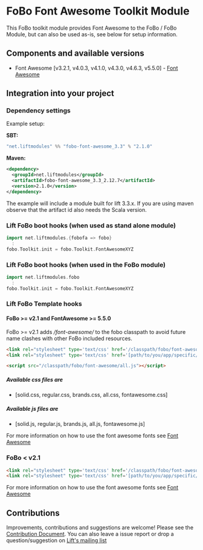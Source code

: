 # FoBo Font Awesome Toolkit Module

This FoBo toolkit module provides Font Awesome to the FoBo / FoBo Module, 
but can also be used as-is, see below for setup information. 

## Components and available versions 

- Font Awesome [v3.2.1, v4.0.3, v4.1.0, v4.3.0, v4.6.3, v5.5.0] - [Font Awesome](http://fortawesome.github.com/Font-Awesome/)

## Integration into your project 

### Dependency settings

Example setup:

**SBT:**
```scala
"net.liftmodules" %% "fobo-font-awesome_3.3" % "2.1.0"
```
**Maven:**
```xml
<dependency>
  <groupId>net.liftmodules</groupId>
  <artifactId>fobo-font-awesome_3.3_2.12.7</artifactId>
  <version>2.1.0</version>
</dependency>
```
The example will include a module built for lift 3.3.x. 
If you are using maven observe that the artifact id also needs the Scala version.

### Lift FoBo boot hooks (when used as stand alone module)
```scala
import net.liftmodules.{fobofa => fobo}
  :
fobo.Toolkit.init = fobo.Toolkit.FontAwesomeXYZ 
```
### Lift FoBo boot hooks (when used in the FoBo module)
```scala
import net.liftmodules.fobo 
  :
fobo.Toolkit.init = fobo.Toolkit.FontAwesomeXYZ 
```
### Lift FoBo Template hooks
#### FoBo >= v2.1 and FontAwesome >= 5.5.0
FoBo >= v2.1 adds */font-awesome/* to the fobo classpath to avoid future name clashes with other FoBo included resources.
```html
<link rel="stylesheet" type='text/css' href='/classpath/fobo/font-awesome/all.css'>
<link rel="stylesheet" type='text/css' href='[path/to/you/app/specific/css/file/in/the/webapp/dir]'>

<script src="/classpath/fobo/font-awesome/all.js"></script>
```
##### Available css files are 
  - [solid.css, regular.css, brands.css, all.css, fontawesome.css]

##### Available js files are 
  - [solid.js, regular.js, brands.js, all.js, fontawesome.js]

For more information on how to use the font awesome fonts see [Font Awesome](http://fortawesome.github.com/Font-Awesome/)

### FoBo < v2.1 
```html
<link rel="stylesheet" type='text/css' href='/classpath/fobo/font-awesome.css'> 
<link rel="stylesheet" type='text/css' href='[path/to/you/app/specific/css/file/in/the/webapp/dir]'>
```
For more information on how to use the font awesome fonts see [Font Awesome](http://fortawesome.github.com/Font-Awesome/)

## Contributions

Improvements, contributions and suggestions are welcome! Please see the [Contribution Document](https://github.com/karma4u101/FoBo/blob/master/CONTRIBUTING.md). 
You can also leave a issue report or drop a question/suggestion on [Lift's mailing list](http://groups.google.com/group/liftweb/) 


